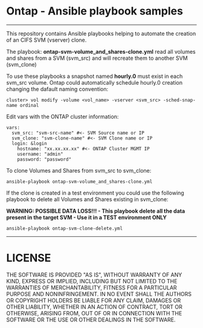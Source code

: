 # Ontap - Ansible playbook samples
----
This repository contains Ansible playbooks helping to automate the creation of an CIFS SVM (vserver) clone.

The playbook: **ontap-svm-volume_and_shares-clone.yml** read all volumes and shares from a SVM (svm_src) and will recreate them to another SVM (svm_clone)

To use these playbooks a snapshot named **hourly.0** must exist in each svm_src volume.
Ontap could automatically schedule hourly.0 creation changing the dafault naming convention:
```
cluster> vol modify -volume <vol_name> -vserver <svm_src> -sched-snap-name ordinal
```

Edit vars with the ONTAP cluster information:
```
vars:
  svm_src: "svm-src-name" #<- SVM Source name or IP
  svm_clone: "svm-clone-name" #<- SVM Clone name or IP
  login: &login
    hostname: "xx.xx.xx.xx" #<- ONTAP Cluster MGMT IP
    username: "admin"
    password: "password"
```

To clone Volumes and Shares from svm_src to svm_clone:
```
ansible-playbook ontap-svm-volume_and_shares-clone.yml
```

If the clone is created in a test environment you could use the following playbook to delete all Volumes and Shares existing in svm_clone:

**WARNING: POSSIBLE DATA LOSS!!! - This playbook delete all the data present in the target SVM - Use it in a TEST environment ONLY**
```
ansible-playbook ontap-svm-clone-delete.yml
```

----
# LICENSE
THE SOFTWARE IS PROVIDED "AS IS", WITHOUT WARRANTY OF ANY KIND, EXPRESS OR IMPLIED, INCLUDING BUT NOT LIMITED TO THE WARRANTIES OF MERCHANTABILITY, FITNESS FOR A PARTICULAR PURPOSE AND NONINFRINGEMENT. IN NO EVENT SHALL THE AUTHORS OR COPYRIGHT HOLDERS BE LIABLE FOR ANY CLAIM, DAMAGES OR OTHER LIABILITY, WHETHER IN AN ACTION OF CONTRACT, TORT OR OTHERWISE, ARISING FROM, OUT OF OR IN CONNECTION WITH THE SOFTWARE OR THE USE OR OTHER DEALINGS IN THE SOFTWARE.
